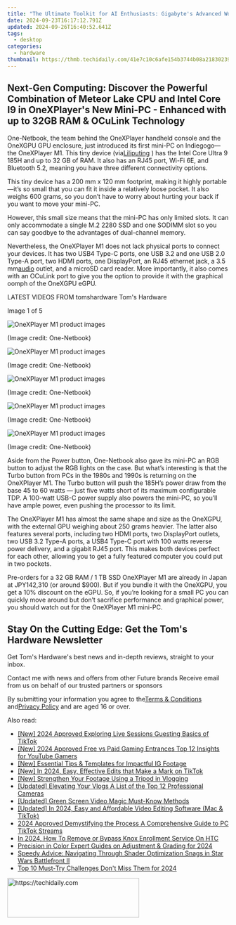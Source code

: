 ```yaml
---
title: "The Ultimate Toolkit for AI Enthusiasts: Gigabyte's Advanced Workstation Systems with Branded Motherboards, Powerful GPUs (AMD & Intel), Rapid SSDs, Robust PSUs + Efficient Local Training Software Suite"
date: 2024-09-23T16:17:12.791Z
updated: 2024-09-26T16:40:52.641Z
tags:
  - desktop
categories:
  - hardware
thumbnail: https://thmb.techidaily.com/41e7c10c6afe154b3744b08a21830239b330cdc09fe1222610e43f6045480d9b.jpg
---
```


## Next-Gen Computing: Discover the Powerful Combination of Meteor Lake CPU and Intel Core I9 in OneXPlayer's New Mini-PC - Enhanced with up to 32GB RAM & OCuLink Technology

One-Netbook, the team behind the OneXPlayer handheld console and the OneXGPU GPU enclosure, just introduced its first mini-PC on Indiegogo—the OneXPlayer M1\. This tiny device (via[Liliputing](https://liliputing.com/onexplayer-m1-is-a-mini-pc-with-intel-core-ultra-9-185h-oculink-and-usb4/) ) has the Intel Core Ultra 9 185H and up to 32 GB of RAM. It also has an RJ45 port, Wi-Fi 6E, and Bluetooth 5.2, meaning you have three different connectivity options.

 This tiny device has a 200 mm x 120 mm footprint, making it highly portable—it’s so small that you can fit it inside a relatively loose pocket. It also weighs 600 grams, so you don’t have to worry about hurting your back if you want to move your mini-PC.

 However, this small size means that the mini-PC has only limited slots. It can only accommodate a single M.2 2280 SSD and one SODIMM slot so you can say goodbye to the advantages of dual-channel memory.

 Nevertheless, the OneXPlayer M1 does not lack physical ports to connect your devices. It has two USB4 Type-C ports, one USB 3.2 and one USB 2.0 Type-A port, two HDMI ports, one DisplayPort, an RJ45 ethernet jack, a 3.5 mm[audio](https://www.tomshardware.com/tag/audio) outlet, and a microSD card reader. More importantly, it also comes with an OCuLink port to give you the option to provide it with the graphical oomph of the OneXGPU eGPU.

 LATEST VIDEOS FROM tomshardware Tom's Hardware

 Image 1 of 5

![OneXPlayer M1 product images](https://vanilla.futurecdn.net/cyclingnews/media/img/missing-image.svg)

 (Image credit: One-Netbook)

![OneXPlayer M1 product images](https://vanilla.futurecdn.net/cyclingnews/media/img/missing-image.svg)

 (Image credit: One-Netbook)

![OneXPlayer M1 product images](https://vanilla.futurecdn.net/cyclingnews/media/img/missing-image.svg)

 (Image credit: One-Netbook)

![OneXPlayer M1 product images](https://vanilla.futurecdn.net/cyclingnews/media/img/missing-image.svg)

 (Image credit: One-Netbook)

![OneXPlayer M1 product images](https://vanilla.futurecdn.net/cyclingnews/media/img/missing-image.svg)

 (Image credit: One-Netbook)

 Aside from the Power button, One-Netbook also gave its mini-PC an RGB button to adjust the RGB lights on the case. But what’s interesting is that the Turbo button from PCs in the 1980s and 1990s is returning on the OneXPlayer M1\. The Turbo button will push the 185H’s power draw from the base 45 to 60 watts — just five watts short of its maximum configurable TDP. A 100-watt USB-C power supply also powers the mini-PC, so you’ll have ample power, even pushing the processor to its limit.

 The OneXPlayer M1 has almost the same shape and size as the OneXGPU, with the external GPU weighing about 250 grams heavier. The latter also features several ports, including two HDMI ports, two DisplayPort outlets, two USB 3.2 Type-A ports, a USB4 Type-C port with 100 watts reverse power delivery, and a gigabit RJ45 port. This makes both devices perfect for each other, allowing you to get a fully featured computer you could put in two pockets.

 Pre-orders for a 32 GB RAM / 1 TB SSD OneXPlayer M1 are already in Japan at JPY142,310 (or around $900). But if you bundle it with the OneXGPU, you get a 10% discount on the eGPU. So, if you’re looking for a small PC you can quickly move around but don’t sacrifice performance and graphical power, you should watch out for the OneXPlayer M1 mini-PC.

## Stay On the Cutting Edge: Get the Tom's Hardware Newsletter

 Get Tom's Hardware's best news and in-depth reviews, straight to your inbox.

 Contact me with news and offers from other Future brands  Receive email from us on behalf of our trusted partners or sponsors

 By submitting your information you agree to the[Terms & Conditions](https://futureplc.com/terms-conditions/) and[Privacy Policy](https://futureplc.com/privacy-policy/) and are aged 16 or over.

<ins class="adsbygoogle"
     style="display:block"
     data-ad-format="autorelaxed"
     data-ad-client="ca-pub-7571918770474297"
     data-ad-slot="1223367746"></ins>

<ins class="adsbygoogle"
     style="display:block"
     data-ad-client="ca-pub-7571918770474297"
     data-ad-slot="8358498916"
     data-ad-format="auto"
     data-full-width-responsive="true"></ins>

<span class="atpl-alsoreadstyle">Also read:</span>
<div><ul>
<li><a href="https://tiktok-video-recordings.techidaily.com/new-2024-approved-exploring-live-sessions-guesting-basics-of-tiktok/"><u>[New] 2024 Approved Exploring Live Sessions Guesting Basics of TikTok</u></a></li>
<li><a href="https://youtube-blog.techidaily.com/024-approved-free-vs-paid-gaming-entrances-top-12-insights-for-youtube-gamers/"><u>[New] 2024 Approved Free vs Paid Gaming Entrances Top 12 Insights for YouTube Gamers</u></a></li>
<li><a href="https://instagram-clips.techidaily.com/new-essential-tips-and-templates-for-impactful-ig-footage/"><u>[New] Essential Tips & Templates for Impactful IG Footage</u></a></li>
<li><a href="https://tiktok-video-recordings.techidaily.com/new-in-2024-easy-effective-edits-that-make-a-mark-on-tiktok/"><u>[New] In 2024, Easy, Effective Edits that Make a Mark on TikTok</u></a></li>
<li><a href="https://facebook-video-share.techidaily.com/new-strengthen-your-footage-using-a-tripod-in-vlogging/"><u>[New] Strengthen Your Footage Using a Tripod in Vlogging</u></a></li>
<li><a href="https://youtube-lab.techidaily.com/ed-elevating-your-vlogs-a-list-of-the-top-12-professional-cameras/"><u>[Updated] Elevating Your Vlogs A List of the Top 12 Professional Cameras</u></a></li>
<li><a href="https://some-knowledge.techidaily.com/updated-green-screen-video-magic-must-know-methods/"><u>[Updated] Green Screen Video Magic Must-Know Methods</u></a></li>
<li><a href="https://tiktok-video-recordings.techidaily.com/updated-in-2024-easy-and-affordable-video-editing-software-mac-and-tiktok/"><u>[Updated] In 2024, Easy and Affordable Video Editing Software (Mac & TikTok)</u></a></li>
<li><a href="https://tiktok-video-recordings.techidaily.com/2024-approved-demystifying-the-process-a-comprehensive-guide-to-pc-tiktok-streams/"><u>2024 Approved Demystifying the Process A Comprehensive Guide to PC TikTok Streams</u></a></li>
<li><a href="https://android-unlock.techidaily.com/in-2024-how-to-remove-or-bypass-knox-enrollment-service-on-htc-by-drfone-android/"><u>In 2024, How To Remove or Bypass Knox Enrollment Service On HTC</u></a></li>
<li><a href="https://extra-skills.techidaily.com/precision-in-color-expert-guides-on-adjustment-and-grading-for-2024/"><u>Precision in Color Expert Guides on Adjustment & Grading for 2024</u></a></li>
<li><a href="https://win-able.techidaily.com/speedy-advice-navigating-through-shader-optimization-snags-in-star-wars-battlefront-ii/"><u>Speedy Advice: Navigating Through Shader Optimization Snags in Star Wars Battlefront II</u></a></li>
<li><a href="https://tiktok-video-recordings.techidaily.com/top-10-must-try-challenges-dont-miss-them-for-2024/"><u>Top 10 Must-Try Challenges Don't Miss Them for 2024</u></a></li>
</ul></div>

<!-- affiliate ads begin -->
<a href="https://aligracehair.sjv.io/c/5597632/1886069/19272" target="_top" id="1886069">
  <img src="//a.impactradius-go.com/display-ad/19272-1886069" border="0" alt="https://techidaily.com" width="300" height="90"/>
</a>
<img height="0" width="0" src="https://aligracehair.sjv.io/i/5597632/1886069/19272" style="position:absolute;visibility:hidden;" border="0" />
<!-- affiliate ads end -->

